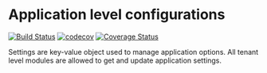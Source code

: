 # Application level configurations


[![Build Status](https://travis-ci.org/pluf/spa.svg?branch=master)](https://travis-ci.org/pluf/spa)
[![codecov](https://codecov.io/gh/pluf/spa/branch/master/graph/badge.svg)](https://codecov.io/gh/pluf/spa)
[![Coverage Status](https://coveralls.io/repos/github/pluf/spa/badge.svg?branch=master)](https://coveralls.io/github/pluf/spa?branch=develop)

Settings are key-value object used to manage application options. All
tenant level modules are allowed to get and update application settings.